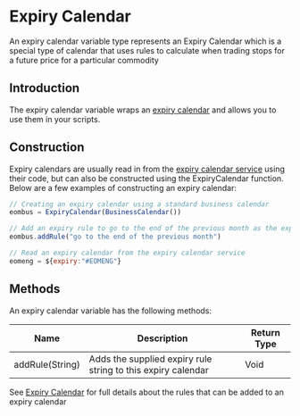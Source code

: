Expiry Calendar
========================================

An expiry calendar variable type represents an Expiry Calendar which is a special type of calendar that uses rules to calculate when trading stops for a future price for a particular commodity

## Introduction

The expiry calendar variable wraps an [expiry calendar](https://opendatadsl.atlassian.net/wiki/spaces/DOCUMENTAT/pages/2719860/Expiry+Calendar) and allows you to use them in your scripts.

## Construction

Expiry calendars are usually read in from the [expiry calendar service](https://opendatadsl.atlassian.net/wiki/spaces/DOCUMENTAT/pages/7372832/Expiry+Calendar+Service) using their code, but can also be constructed using the ExpiryCalendar function. Below are a few examples of constructing an expiry calendar:

```js
// Creating an expiry calendar using a standard business calendar
eombus = ExpiryCalendar(BusinessCalendar())

// Add an expiry rule to go to the end of the previous month as the expiry date
eombus.addRule("go to the end of the previous month")

// Read an expiry calendar from the expiry calendar service
eomeng = ${expiry:"#EOMENG"}
```

## Methods

An expiry calendar variable has the following methods:

|**Name**|**Description**|**Return Type**|
|-|-|-|
|addRule(String)|Adds the supplied expiry rule string to this expiry calendar|Void|

See [Expiry Calendar](https://opendatadsl.atlassian.net/wiki/spaces/DOCUMENTAT/pages/2719860/Expiry+Calendar) for full details about the rules that can be added to an expiry calendar

